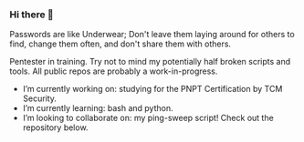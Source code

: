 ### Hi there 👋

Passwords are like Underwear; Don't leave them laying around for others to find, change them often, and don't share them with others.

Pentester in training. 
Try not to mind my potentially half broken scripts and tools. 
All public repos are probably a work-in-progress.

- I’m currently working on: studying for the PNPT Certification by TCM Security.
- I’m currently learning: bash and python.
- I’m looking to collaborate on: my ping-sweep script! Check out the repository below. 

<!--
**bishDOTexe/bishDOTexe** is a ✨ _special_ ✨ repository because its `README.md` (this file) appears on your GitHub profile.

Here are some ideas to get you started:

- 🔭 I’m currently working on studying for the PNPT Certification by TCM Security
- 🌱 I’m currently learning ...
- 👯 I’m looking to collaborate on ideas to expand my ping-sweep repo! Check it out here: https://github.com/bishDOTexe/ping-sweep
- 🤔 I’m looking for help with ideas on preferred open source monitoring tools!

- 💬 Ask me about ...
- 📫 How to reach me: ...
- ⚡ Fun fact: ...
-->
